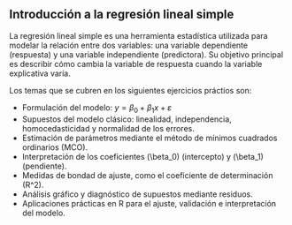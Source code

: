 ## Introducción a la regresión lineal simple

La regresión lineal simple es una herramienta estadística utilizada para modelar la relación entre dos variables: una variable dependiente (respuesta) y una variable independiente (predictora). Su objetivo principal es describir cómo cambia la variable de respuesta cuando la variable explicativa varía.

Los temas que se cubren en los siguientes ejercicios práctios son:

- Formulación del modelo: $y = \beta_0 + \beta_1 x + \varepsilon$ 
- Supuestos del modelo clásico: linealidad, independencia, homocedasticidad y normalidad de los errores.
- Estimación de parámetros mediante el método de mínimos cuadrados ordinarios (MCO).
- Interpretación de los coeficientes \(\beta_0\) (intercepto) y \(\beta_1\) (pendiente).
- Medidas de bondad de ajuste, como el coeficiente de determinación \(R^2\).
- Análisis gráfico y diagnóstico de supuestos mediante residuos.
- Aplicaciones prácticas en R para el ajuste, validación e interpretación del modelo.
